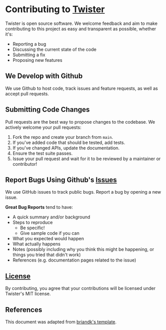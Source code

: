 # Contributing to [Twister](https://github.com/criccomini/twister/blob/main/README.md)

Twister is open source software. We welcome feedback and aim to make contributing to this project as easy and transparent as possible, whether it's:

- Reporting a bug
- Discussing the current state of the code
- Submitting a fix
- Proposing new features

## We Develop with Github
We use Github to host code, track issues and feature requests, as well as accept pull requests.

## Submitting Code Changes
Pull requests are the best way to propose changes to the codebase. We actively welcome your pull requests:

1. Fork the repo and create your branch from `main`.
2. If you've added code that should be tested, add tests.
3. If you've changed APIs, update the documentation.
4. Ensure the test suite passes.
5. Issue your pull request and wait for it to be reviewed by a maintainer or contributor!

## Report Bugs Using Github's [Issues](https://github.com/criccomini/twister/issues)
We use GitHub issues to track public bugs. Report a bug by opening a new issue.

**Great Bug Reports** tend to have:

- A quick summary and/or background
- Steps to reproduce
    - Be specific!
    - Give sample code if you can
- What you expected would happen
- What actually happens
- Notes (possibly including why you think this might be happening, or things you tried that didn't work)
- References (e.g. documentation pages related to the issue)

## [License](https://github.com/criccomini/twister/blob/main/LICENSE)
By contributing, you agree that your contributions will be licensed under Twister's MIT license.

## References
This document was adapted from [briandk's template](https://gist.github.com/briandk/3d2e8b3ec8daf5a27a62).
